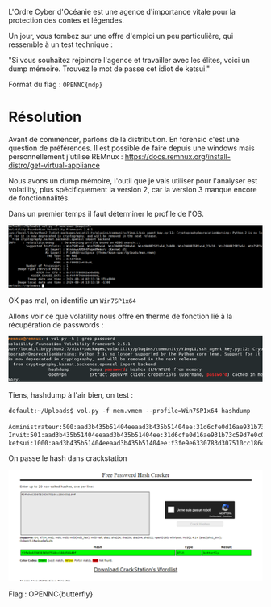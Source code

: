 L'Ordre Cyber d'Océanie est une agence d'importance vitale pour la protection des contes et légendes.

Un jour, vous tombez sur une offre d'emploi un peu particulière, qui ressemble à un test technique :

"Si vous souhaitez rejoindre l'agence et travailler avec les élites, voici un dump mémoire. Trouvez le mot de passe cet idiot de ketsui."

Format du flag : ``OPENNC{mdp}``



# Résolution

Avant de commencer, parlons de la distribution. En forensic c'est une question de préférences. Il est possible de faire depuis une windows mais personnellement j'utilise REMnux : https://docs.remnux.org/install-distro/get-virtual-appliance

Nous avons un dump mémoire, l'outil que je vais utiliser pour l'analyser est volatility, plus spécifiquement la version 2, car la version 3 manque encore de fonctionnalités.

Dans un premier temps il faut déterminer le profile de l'OS.

![](image.png)




OK pas mal, on identifie un ```Win7SP1x64```

Allons voir ce que volatility nous offre en therme de fonction lié à la récupération de passwords :

![alt text](image-1.png)

Tiens, hashdump à l'air bien, on test :

```
default:~/Uploads$ vol.py -f mem.vmem --profile=Win7SP1x64 hashdump

Administrateur:500:aad3b435b51404eeaad3b435b51404ee:31d6cfe0d16ae931b73c59d7e0c089c0:::
Invit:501:aad3b435b51404eeaad3b435b51404ee:31d6cfe0d16ae931b73c59d7e0c089c0:::
ketsui:1000:aad3b435b51404eeaad3b435b51404ee:f3fe9e6330783d307510cc18645b1d0f:::
```

On passe le hash dans crackstation

![alt text](image-2.png)

Flag : OPENNC{butterfly}